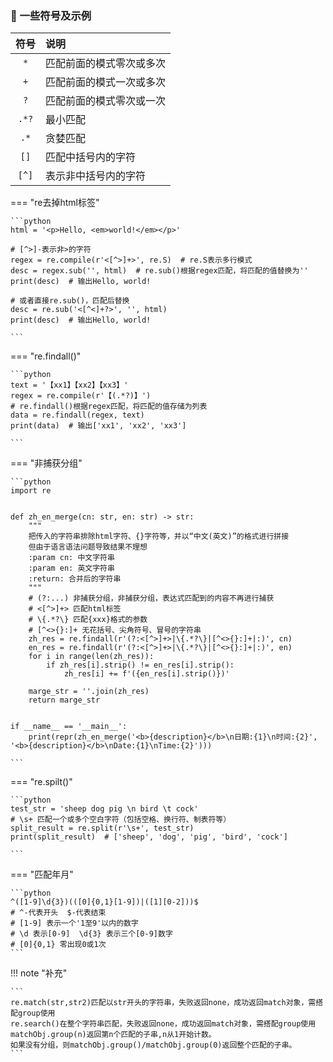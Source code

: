 ### 🚁 一些符号及示例

|  符号   | 说明           |
|:-----:|:-------------|
|  `*`  | 匹配前面的模式零次或多次 |
|  `+`  | 匹配前面的模式一次或多次 |
|  `?`  | 匹配前面的模式零次或一次 |
| `.*?` | 最小匹配         |
| `.*`  | 贪婪匹配         |
| `[]`  | 匹配中括号内的字符    |
| `[^]` | 表示非中括号内的字符   |

=== "re去掉html标签"

    ```python
    html = '<p>Hello, <em>world!</em></p>'
    
    # [^>]-表示非>的字符
    regex = re.compile(r'<[^>]+>', re.S)  # re.S表示多行模式
    desc = regex.sub('', html)  # re.sub()根据regex匹配，将匹配的值替换为''
    print(desc)  # 输出Hello, world!
    
    # 或者直接re.sub()，匹配后替换
    desc = re.sub('<[^<]+?>', '', html)
    print(desc)  # 输出Hello, world!

    ```

=== "re.findall()"
    
    ```python
    text = '【xx1】【xx2】【xx3】'
    regex = re.compile(r'【(.*?)】')
    # re.findall()根据regex匹配，将匹配的值存储为列表
    data = re.findall(regex, text)
    print(data)  # 输出['xx1', 'xx2', 'xx3']

    ```

=== "非捕获分组"

    ```python
    import re
    
    
    def zh_en_merge(cn: str, en: str) -> str:
        """
        把传入的字符串排除html字符、{}字符等，并以“中文(英文)”的格式进行拼接
        但由于语言语法问题导致结果不理想
        :param cn: 中文字符串
        :param en: 英文字符串
        :return: 合并后的字符串
        """
        # (?:...) 非捕获分组，非捕获分组，表达式匹配到的内容不再进行捕获
        # <[^>]+> 匹配html标签
        # \{.*?\} 匹配{xxx}格式的参数
        # [^<>{}:]+ 无花括号、尖角符号、冒号的字符串
        zh_res = re.findall(r'(?:<[^>]+>|\{.*?\}|[^<>{}:]+|:)', cn)
        en_res = re.findall(r'(?:<[^>]+>|\{.*?\}|[^<>{}:]+|:)', en)
        for i in range(len(zh_res)):
            if zh_res[i].strip() != en_res[i].strip():
                zh_res[i] += f'({en_res[i].strip()})'
    
        marge_str = ''.join(zh_res)
        return marge_str
    
    
    if __name__ == '__main__':
        print(repr(zh_en_merge('<b>{description}</b>\n日期:{1}\n时间:{2}', '<b>{description}</b>\nDate:{1}\nTime:{2}')))

    ```

=== "re.spilt()"
    
    ```python
    test_str = 'sheep dog pig \n bird \t cock'
    # \s+ 匹配一个或多个空白字符（包括空格、换行符、制表符等）
    split_result = re.split(r'\s+', test_str)
    print(split_result)  # ['sheep', 'dog', 'pig', 'bird', 'cock']

    ```

=== "匹配年月"

    ```python
    ^([1-9]\d{3})(([0]{0,1}[1-9])|([1][0-2]))$
    # ^-代表开头  $-代表结束
    # [1-9] 表示一个'1至9'以内的数字
    # \d 表示[0-9]  \d{3} 表示三个[0-9]数字
    # [0]{0,1} 零出现0或1次
    ```

!!! note "补充"

    ```
    re.match(str,str2)匹配以str开头的字符串，失败返回none，成功返回match对象，需搭配group使用
    re.search()在整个字符串匹配，失败返回none，成功返回match对象，需搭配group使用
    matchObj.group(n)返回第n个匹配的子串,n从1开始计数。
    如果没有分组，则matchObj.group()/matchObj.group(0)返回整个匹配的子串。
    ```


